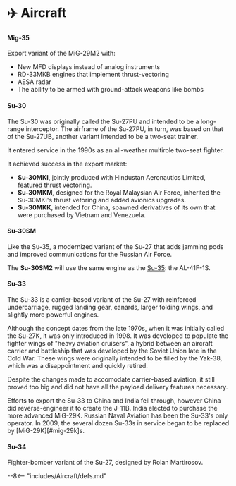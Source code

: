 # ✈&#xfe0f; Aircraft

#### Mig-35

Export variant of the MiG-29M2 with:

- New MFD displays instead of analog instruments
- RD-33MKB engines that implement thrust-vectoring
- AESA radar
- The ability to be armed with ground-attack weapons like bombs


#### Su-30

The Su-30 was originally called the Su-27PU and intended to be a long-range interceptor.
The airframe of the Su-27PU, in turn, was based on that of the Su-27UB, another variant intended to be a two-seat trainer.

It entered service in the 1990s as an all-weather multirole two-seat fighter.

It achieved success in the export market:

- **Su-30MKI**, jointly produced with Hindustan Aeronautics Limited, featured thrust vectoring.
- **Su-30MKM**, designed for the Royal Malaysian Air Force, inherited the Su-30MKI's thrust vetoring and added avionics upgrades.
- **Su-30MKK**, intended for China, spawned derivatives of its own that were purchased by Vietnam and Venezuela.

#### Su-30SM

Like the Su-35, a modernized variant of the Su-27 that adds jamming pods and improved communications for the Russian Air Force.

The **Su-30SM2** will use the same engine as the [Su-35](#su-35): the AL-41F-1S.

#### Su-33

The Su-33 is a carrier-based variant of the Su-27 with reinforced undercarriage, rugged landing gear, canards, larger folding wings, and slightly more powerful engines.

Although the concept dates from the late 1970s, when it was initially called the Su-27K, it was only introduced in 1998.
It was developed to populate the fighter wings of "heavy aviation cruisers", a hybrid between an aircraft carrier and battleship that was developed by the Soviet Union late in the Cold War.
These wings were originally intended to be filled by the Yak-38, which was a disappointment and quickly retired.

Despite the changes made to accomodate carrier-based aviation, it still proved too big and did not have all the payload delivery features necessary.

Efforts to export the Su-33 to China and India fell through, however China did reverse-engineer it to create the J-11B.
India elected to purchase the more advanced MiG-29K.
Russian Naval Aviation has been the Su-33's only operator.
In 2009, the several dozen Su-33s in service began to be replaced by [MiG-29K][#mig-29k]s.

#### Su-34

Fighter-bomber variant of the Su-27, designed by Rolan Martirosov.


--8<-- "includes/Aircraft/defs.md"
